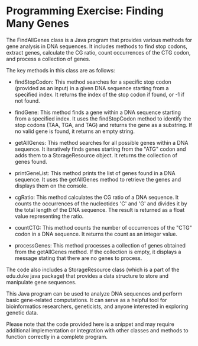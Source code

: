 # Programming Exercise: Finding Many Genes
The FindAllGenes class is a Java program that provides various methods for gene analysis in DNA sequences. It includes methods to find stop codons, extract genes, calculate the CG ratio, count occurrences of the CTG codon, and process a collection of genes.

The key methods in this class are as follows:

- findStopCodon: This method searches for a specific stop codon (provided as an input) in a given DNA sequence starting from a specified index. It returns the index of the stop codon if found, or -1 if not found.

- findGene: This method finds a gene within a DNA sequence starting from a specified index. It uses the findStopCodon method to identify the stop codons (TAA, TGA, and TAG) and returns the gene as a substring. If no valid gene is found, it returns an empty string.

- getAllGenes: This method searches for all possible genes within a DNA sequence. It iteratively finds genes starting from the "ATG" codon and adds them to a StorageResource object. It returns the collection of genes found.

- printGeneList: This method prints the list of genes found in a DNA sequence. It uses the getAllGenes method to retrieve the genes and displays them on the console.

- cgRatio: This method calculates the CG ratio of a DNA sequence. It counts the occurrences of the nucleotides 'C' and 'G' and divides it by the total length of the DNA sequence. The result is returned as a float value representing the ratio.

- countCTG: This method counts the number of occurrences of the "CTG" codon in a DNA sequence. It returns the count as an integer value.

- processGenes: This method processes a collection of genes obtained from the getAllGenes method. If the collection is empty, it displays a message stating that there are no genes to process.

The code also includes a StorageResource class (which is a part of the edu.duke java package) that provides a data structure to store and manipulate gene sequences.

This Java program can be used to analyze DNA sequences and perform basic gene-related computations. It can serve as a helpful tool for bioinformatics researchers, geneticists, and anyone interested in exploring genetic data.

Please note that the code provided here is a snippet and may require additional implementation or integration with other classes and methods to function correctly in a complete program.
